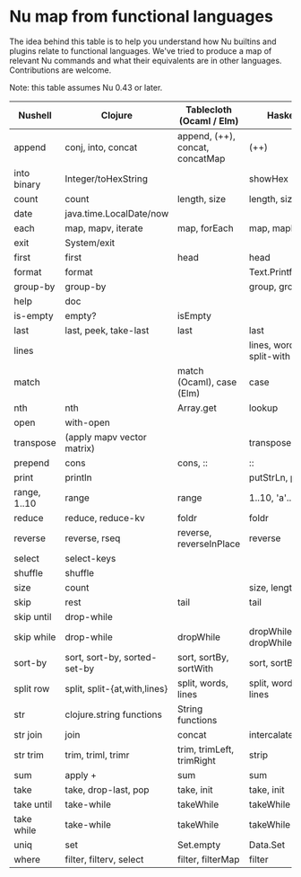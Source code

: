 # Nu map from functional languages

The idea behind this table is to help you understand how Nu builtins and plugins relate to functional languages. We've tried to produce a map of relevant Nu commands and what their equivalents are in other languages. Contributions are welcome.

Note: this table assumes Nu 0.43 or later.

| Nushell                   | Clojure                      | Tablecloth (Ocaml / Elm)        | Haskell                  |     |
| ------------------------- | ---------------------------- | ------------------------------- | ------------------------ | --- |
| append                    | conj, into, concat           | append, (++), concat, concatMap | (++)                     |     |
| into binary               | Integer/toHexString          |                                 | showHex                  |     |
| count                     | count                        | length, size                    | length, size             |     |
| date                      | java.time.LocalDate/now      |                                 |                          |     |
| each                      | map, mapv, iterate           | map, forEach                    | map, mapM                |     |
| exit                      | System/exit                  |                                 |                          |     |
| first                     | first                        | head                            | head                     |     |
| format                    | format                       |                                 | Text.Printf.printf       |     |
| group-by                  | group-by                     |                                 | group, groupBy           |     |
| help                      | doc                          |                                 |                          |     |
| is-empty                  | empty?                       | isEmpty                         |                          |     |
| last                      | last, peek, take-last        | last                            | last                     |     |
| lines                     |                              |                                 | lines, words, split-with |     |
| match                     |                              | match (Ocaml), case (Elm)       | case                     |     |
|nth                        | nth                          | Array.get                       | lookup                   |     |
| open                      | with-open                    |                                 |                          |     |
| transpose                 | (apply mapv vector matrix)   |                                 | transpose                |     |
| prepend                   | cons                         | cons, ::                        | ::                       |     |
| print                     | println                      |                                 | putStrLn, print          |     |
| range, 1..10              | range                        | range                           | 1..10, 'a'..'f'          |     |
| reduce                    | reduce, reduce-kv            | foldr                           | foldr                    |     |
| reverse                   | reverse, rseq                | reverse, reverseInPlace         | reverse                  |     |
| select                    | select-keys                  |                                 |                          |     |
| shuffle                   | shuffle                      |                                 |                          |     |
| size                      | count                        |                                 | size, length             |     |
| skip                      | rest                         | tail                            | tail                     |     |
| skip until                | drop-while                   |                                 |                          |     |
| skip while                | drop-while                   | dropWhile                       | dropWhile, dropWhileEnd  |     |
| sort-by                   | sort, sort-by, sorted-set-by | sort, sortBy, sortWith          | sort, sortBy             |     |
| split row                 | split, split-{at,with,lines} | split, words, lines             | split, words, lines      |     |
| str                       | clojure.string functions     | String functions                |                          |     |
| str join                  | join                         | concat                          | intercalate              |     |
| str trim                  | trim, triml, trimr           | trim, trimLeft, trimRight       | strip                    |     |
| sum                       | apply +                      | sum                             | sum                      |     |
| take                      | take, drop-last, pop         | take, init                      | take, init               |     |
| take until                | take-while                   | takeWhile                       | takeWhile                |     |
| take while                | take-while                   | takeWhile                       | takeWhile                |     |
| uniq                      | set                          | Set.empty                       | Data.Set                 |     |
| where                     | filter, filterv, select      | filter, filterMap               | filter                   |     |
